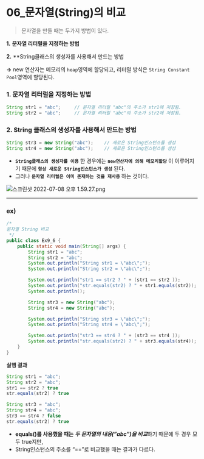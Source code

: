 # 06_문자열(String)의 비교  

> 문자열을 만들 때는 두가지 방법이 있다.  
> 
**1.** **문자열 리터럴을 지정하는 방법**  

**2.** **String클래스의 생성자를 사용해서 만드는 방법  

**→** new 연산자는 메모리의 `heap`영역에 할당되고, 리터럴 방식은 `String Constant Pool`영역에 할당된다.  

> 

### 1. 문자열 리터럴을 지정하는 방법

```java
String str1 = "abc";     // 문자열 리터럴 "abc"의 주소가 str1에 저장됨.
String str2 = "abc";     // 문자열 리터럴 "abc"의 주소가 str2에 저장됨.
```

### 2. String 클래스의 생성자를 사용해서 만드는 방법

```java
String str3 = new String("abc");    // 새로운 String인스턴스를 생성
String str4 = new String("abc");    // 새로운 String인스턴스를 생성
```

- **`String클래스의 생성자를 이용`** 한 경우에는 **`new연산자에 의해 메모리할당`** 이 이루어지기 때문에
**`항상 새로운 String인스턴스가 생성`** 된다.
- 그러나 **`문자열 리터럴은 이미 존재하는 것을 재사용`** 하는 것이다.

![스크린샷 2022-07-08 오후 1.59.27.png](https://s3.us-west-2.amazonaws.com/secure.notion-static.com/35062697-7151-4207-8891-70054238bce8/%E1%84%89%E1%85%B3%E1%84%8F%E1%85%B3%E1%84%85%E1%85%B5%E1%86%AB%E1%84%89%E1%85%A3%E1%86%BA_2022-07-08_%E1%84%8B%E1%85%A9%E1%84%92%E1%85%AE_1.59.27.png?X-Amz-Algorithm=AWS4-HMAC-SHA256&X-Amz-Content-Sha256=UNSIGNED-PAYLOAD&X-Amz-Credential=AKIAT73L2G45EIPT3X45%2F20220709%2Fus-west-2%2Fs3%2Faws4_request&X-Amz-Date=20220709T095831Z&X-Amz-Expires=86400&X-Amz-Signature=463f8c546d51a81d3bb5790bebc9153936f324a5244a11342f4306500ff4f7b7&X-Amz-SignedHeaders=host&response-content-disposition=filename%20%3D%22%25E1%2584%2589%25E1%2585%25B3%25E1%2584%258F%25E1%2585%25B3%25E1%2584%2585%25E1%2585%25B5%25E1%2586%25AB%25E1%2584%2589%25E1%2585%25A3%25E1%2586%25BA%25202022-07-08%2520%25E1%2584%258B%25E1%2585%25A9%25E1%2584%2592%25E1%2585%25AE%25201.59.27.png%22&x-id=GetObject)

---

### ex)

```java
/*
문자열 String 비교
 */
public class Ex9_6 {
    public static void main(String[] args) {
        String str1 = "abc";
        String str2 = "abc";
        System.out.println("String str1 = \"abc\";");
        System.out.println("String str2 = \"abc\";");

        System.out.println("str1 == str2 ? " + (str1 == str2 ));
        System.out.println("str.equals(str2) ? " + str1.equals(str2));
        System.out.println();

        String str3 = new String("abc");
        String str4 = new String("abc");

        System.out.println("String str3 = \"abc\";");
        System.out.println("String str4 = \"abc\";");

        System.out.println("str3 == str4 ? " + (str3 == str4 ));
        System.out.println("str.equals(str2) ? " + str3.equals(str4));
    }
}
```

**실행 결과**

```java
String str1 = "abc";
String str2 = "abc";
str1 == str2 ? true
str.equals(str2) ? true

String str3 = "abc";
String str4 = "abc";
str3 == str4 ? false
str.equals(str2) ? true
```

- **equals()를 사용했을 때는** ***두 문자열의 내용(”abc”)을 비교***하기 때문에 두 경우 모두 true지만,
- String인스턴스의 주소를 “==”로 비교했을 때는 결과가 다르다.

